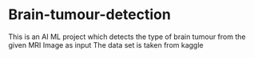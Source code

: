 # Brain-tumour-detection
This is an AI ML project which detects the type of brain tumour from the given MRI Image as input
The data set is taken from kaggle
